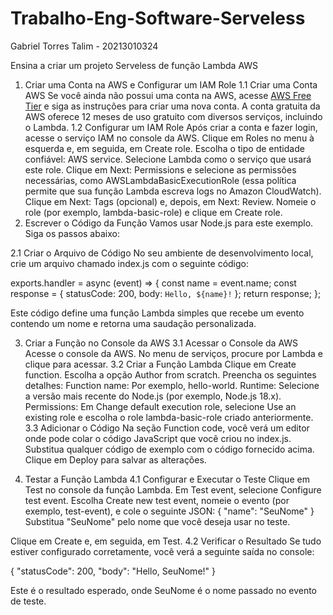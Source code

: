 # Trabalho-Eng-Software-Serveless
Gabriel Torres Talim - 20213010324

Ensina a criar um projeto Serveless de função Lambda AWS

1. Criar uma Conta na AWS e Configurar um IAM Role
1.1 Criar uma Conta AWS
Se você ainda não possui uma conta na AWS, acesse [AWS Free Tier](https://aws.amazon.com/pt/free/) e siga as instruções para criar uma nova conta. A conta gratuita da AWS oferece 12 meses de uso gratuito com diversos serviços, incluindo o Lambda.
1.2 Configurar um IAM Role
Após criar a conta e fazer login, acesse o serviço IAM no console da AWS.
Clique em Roles no menu à esquerda e, em seguida, em Create role.
Escolha o tipo de entidade confiável: AWS service.
Selecione Lambda como o serviço que usará este role.
Clique em Next: Permissions e selecione as permissões necessárias, como AWSLambdaBasicExecutionRole (essa política permite que sua função Lambda escreva logs no Amazon CloudWatch).
Clique em Next: Tags (opcional) e, depois, em Next: Review.
Nomeie o role (por exemplo, lambda-basic-role) e clique em Create role.
2. Escrever o Código da Função
Vamos usar Node.js para este exemplo. Siga os passos abaixo:

2.1 Criar o Arquivo de Código
No seu ambiente de desenvolvimento local, crie um arquivo chamado index.js com o seguinte código:

exports.handler = 
async (event) => {
    const name = event.name;
    const response = {
        statusCode: 200,
        body: `Hello, ${name}!`
    };
    return response;
};

Este código define uma função Lambda simples que recebe um evento contendo um nome e retorna uma saudação personalizada.

3. Criar a Função no Console da AWS
3.1 Acessar o Console da AWS
Acesse o console da AWS.
No menu de serviços, procure por Lambda e clique para acessar.
3.2 Criar a Função Lambda
Clique em Create function.
Escolha a opção Author from scratch.
Preencha os seguintes detalhes:
Function name: Por exemplo, hello-world.
Runtime: Selecione a versão mais recente do Node.js (por exemplo, Node.js 18.x).
Permissions: Em Change default execution role, selecione Use an existing role e escolha o role lambda-basic-role criado anteriormente.
3.3 Adicionar o Código
Na seção Function code, você verá um editor onde pode colar o código JavaScript que você criou no index.js.
Substitua qualquer código de exemplo com o código fornecido acima.
Clique em Deploy para salvar as alterações.


4. Testar a Função Lambda
4.1 Configurar e Executar o Teste
Clique em Test no console da função Lambda.
Em Test event, selecione Configure test event.
Escolha Create new test event, nomeie o evento (por exemplo, test-event), e cole o seguinte JSON:
{
    "name": "SeuNome"
}
Substitua "SeuNome" pelo nome que você deseja usar no teste.

Clique em Create e, em seguida, em Test.
4.2 Verificar o Resultado
Se tudo estiver configurado corretamente, você verá a seguinte saída no console:

{
    "statusCode": 200,
    "body": "Hello, SeuNome!"
}

Este é o resultado esperado, onde SeuNome é o nome passado no evento de teste.
